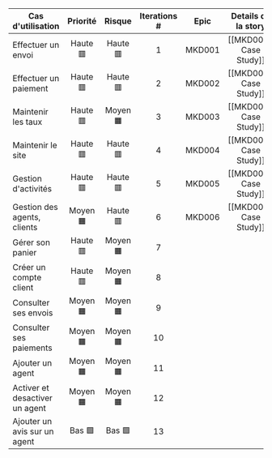 | Cas d'utilisation              | Priorité  |  Risque  | Iterations # | Epic   |  Details de la story  | State    |
| ------------------------------ |:---------:|:--------:|:------------:| ------ |:---------------------:| -------- |
| Effectuer un envoi             | Haute  🟥 | Haute 🟥 |      1       | MKD001 | [[MKD001-Case Study]] | progress |
| Effectuer un paiement          | Haute  🟥 | Haute 🟥 |      2       | MKD002 | [[MKD002-Case Study]] | progress |
| Maintenir les taux             | Haute  🟥 | Moyen 🟧 |      3       | MKD003 | [[MKD003-Case Study]] | progress |
| Maintenir le site              | Haute  🟥 | Haute 🟥 |      4       | MKD004 | [[MKD004-Case Study]] | progress |
| Gestion d'activités            | Haute  🟥 | Haute 🟥 |      5       | MKD005 | [[MKD005-Case Study]] | progress |
| Gestion des agents, clients    | Moyen  🟧 | Haute 🟥 |      6       | MKD006 | [[MKD006-Case Study]] |          | 
| Gérer son panier               | Haute  🟥 | Moyen 🟧 |      7       |        |                       |          |
| Créer un compte client         | Haute  🟥 | Moyen 🟧 |      8       |        |                       |          |
| Consulter ses envois           | Moyen  🟧 | Moyen 🟧 |      9       |        |                       |          |
| Consulter ses paiements        | Moyen  🟧 | Moyen 🟧 |      10      |        |                       |          |
| Ajouter un agent               | Moyen  🟧 | Moyen 🟧 |      11      |        |                       |          |
| Activer et desactiver un agent | Moyen  🟧 | Moyen 🟧 |      12      |        |                       |          |
| Ajouter un avis sur un agent   | Bas    🟩 | Bas   🟩 |      13      |        |                       |          |
